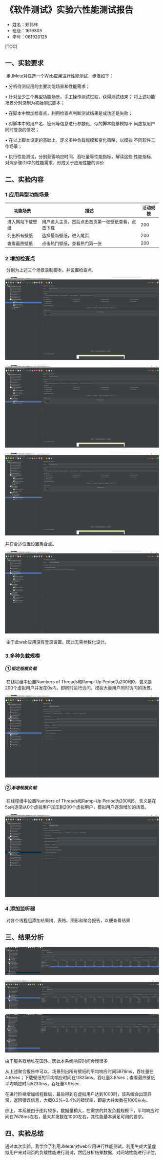 # 《软件测试》实验六性能测试报告

* 姓名：郑伟林
* 班级：1619303
* 学号：061920125

[TOC]



## 一、实验要求

​	用JMete对任选一个Web应用进行性能测试，步骤如下：

• 分析待测应用的主要功能场景和性能需求； 

• 针对至少三个典型功能场景，手工操作测试过程，获得测试结果； 将上述功能场景分别录制为初始测试脚本；

 • 在脚本中增加检查点，利用检查点判断测试结果是成功还是失败； 

• 对脚本中的用户名、密码等信息进行参数化，似的脚本能够模拟不 同虚拟用户同时登录的情况； 

• 在以上脚本设定的基础上，定义多种负载规模和变化策略，以模拟 不同软件工作场景； 

• 执行性能测试，分别获得响应时间、吞吐量等性能指标，解读这些 性能指标，对照步骤(1)中的性能需求，形成关于应用性能的评价

## 二、实验内容

### 1.应用典型功能场景

| 功能场景         | 描述                                               | 活动规模 |
| ---------------- | -------------------------------------------------- | -------- |
| 进入网站下载壁纸 | 用户进入主页，然后点击首页第一张壁纸查看，点击下载 | 200      |
| 列出所有壁纸     | 选择最新壁纸，进入尾页                             | 200      |
| 查看最热壁纸     | 点击热门壁纸，查看热门第一张                       | 200      |

### 2.增加检查点

​	分别为上述三个场景录制脚本，并设置检查点.

![](001.png)

![](003.png)

![](004.png)

并在合适位置设置集合点。

![](005.png)

​	由于此web应用没有登录设置，因此无需参数化设计。

### 3.多种负载规模

##### 	①恒定规模负载

​	在线程组中设置Numbers of Threads和Ramp-Up Period为200和0，含义是200个虚拟用户并发在0s内，即同时进行访问，模拟大量用户同时访问的场景。

![](006.png)

##### 	②渐增规模负载

​	在线程组中设置Numbers of Threads和Ramp-Up Period为200和5，含义是在5s内逐渐从0个虚拟用户加压到200个虚拟用户，模拟用户逐渐增加的场景。

![](007.png)



### 4.添加监听器

​	对各个线程组添加结果树、表格、图形和聚合报告，以便查看结果

## 三、结果分析

![](009.png)

![](008.png)

![](010.png)

由于服务器地址在国外，因此本系统响应时间会慢很多

从上述聚合报告中可以，场景列出所有壁纸的平均响应时间5976ms，吞吐量在4.8/sec；下载壁纸的平均响应时间在11825ms，吞吐量3.8/sec；查看最热壁纸平均响应时间5233ms，吞吐量3.9/sec.

在进行阶梯增加线程数后，最后得到在虚拟用户达到1000时，该系统会出现异常，返回错误信息，大概0.2%~0.4%的错误率，即最大并发数在1000左右。

综上，本系统由于图片较多，数据量稍大，在需求的并发负载规模下，平均响应时间在7678ms左右，最大并发数在1000左右，其性能基本满足可用的要求。

## 四、实验总结

​	通过本次实验，我学会了利用JMeter对web应用进行性能测试，利用生成大量虚拟用户来对网页的负载性能进行测试，然后分析结果数据，对网站性能进行评估。